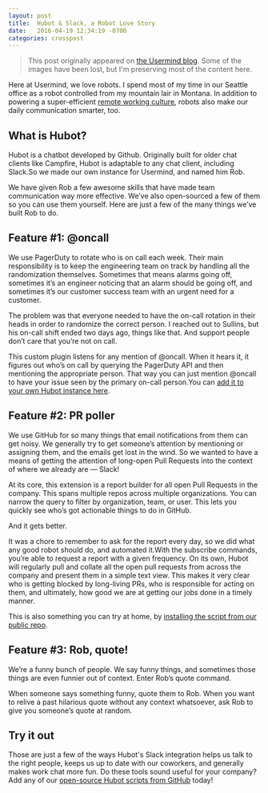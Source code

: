 ```yaml
---
layout: post
title:  Hubot & Slack, a Robot Love Story
date:   2016-04-19 12:34:19 -0700
categories: crosspost
---
```

<!-- cspell:ignore hubot hubot's Sullins oncall -->
> This post originally appeared on [the Usermind blog](https://www.usermind.com/blog/hubot-slack-a-robot-love-story). Some of the images have been lost, but I'm preserving most of the content here.

Here at Usermind, we love robots. I spend most of my time in our Seattle office as a robot controlled from my mountain lair in Montana. In addition to powering a super-efficient [remote working culture](https://usermind.com/blog/the-robot-uprising-working-remotely-at-usermind), robots also make our daily communication smarter, too.

## What is Hubot?

Hubot is a chatbot developed by Github. Originally built for older chat clients like Campfire, Hubot is adaptable to any chat client, including Slack.So we made our own instance for Usermind, and named him Rob.

We have given Rob a few awesome skills that have made team communication way more effective. We’ve also open-sourced a few of them so you can use them yourself. Here are just a few of the many things we’ve built Rob to do.

## Feature #1: @oncall

We use PagerDuty to rotate who is on call each week. Their main responsibility is to keep the engineering team on track by handling all the randomization themselves. Sometimes that means alarms going off, sometimes it’s an engineer noticing that an alarm should be going off, and sometimes it’s our customer success team with an urgent need for a customer.

The problem was that everyone needed to have the on-call rotation in their heads in order to randomize the correct person. I reached out to Sullins, but his on-call shift ended two days ago, things like that. And support people don’t care that you’re not on call. 

This custom plugin listens for any mention of @oncall. When it hears it, it figures out who’s on call by querying the PagerDuty API and then mentioning the appropriate person. That way you can just mention @oncall to have your issue seen by the primary on-call person.You can [add it to your own Hubot instance here](https://github.com/usermindinc/hubot-at-oncall).

## Feature #2: PR poller

We use GitHub for so many things that email notifications from them can get noisy. We generally try to get someone’s attention by mentioning or assigning them, and the emails get lost in the wind. So we wanted to have a means of getting the attention of long-open Pull Requests into the context of where we already are — Slack!

At its core, this extension is a report builder for all open Pull Requests in the company. This spans multiple repos across multiple organizations. You can narrow the query to filter by organization, team, or user. This lets you quickly see who’s got actionable things to do in GitHub.

And it gets better.

It was a chore to remember to ask for the report every day, so we did what any good robot should do, and automated it.With the subscribe commands, you’re able to request a report with a given frequency. On its own, Hubot will regularly pull and collate all the open pull requests from across the company and present them in a simple text view. This makes it very clear who is getting blocked by long-living PRs, who is responsible for acting on them, and ultimately, how good we are at getting our jobs done in a timely manner.

This is also something you can try at home, by [installing the script from our public repo](https://github.com/usermindinc/hubot-github-pr-reporter).

## Feature #3: Rob, quote!

We’re a funny bunch of people. We say funny things, and sometimes those things are even funnier out of context. Enter Rob’s quote command.

When someone says something funny, quote them to Rob. When you want to relive a past hilarious quote without any context whatsoever, ask Rob to give you someone’s quote at random.

## Try it out

Those are just a few of the ways Hubot's Slack integration helps us talk to the right people, keeps us up to date with our coworkers, and generally makes work chat more fun. Do these tools sound useful for your company? Add any of our [open-source Hubot scripts from GitHub](https://github.com/usermindinc?utf8=✓&query=hubot) today!